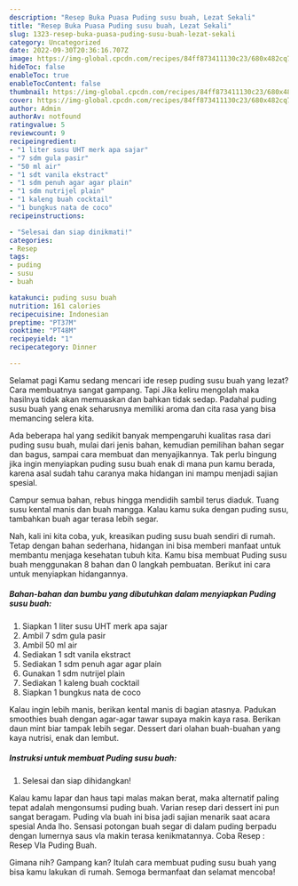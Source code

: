 ```yaml
---
description: "Resep Buka Puasa Puding susu buah, Lezat Sekali"
title: "Resep Buka Puasa Puding susu buah, Lezat Sekali"
slug: 1323-resep-buka-puasa-puding-susu-buah-lezat-sekali
category: Uncategorized
date: 2022-09-30T20:36:16.707Z
image: https://img-global.cpcdn.com/recipes/84ff873411130c23/680x482cq70/puding-susu-buah-foto-resep-utama.jpg
hideToc: false
enableToc: true
enableTocContent: false
thumbnail: https://img-global.cpcdn.com/recipes/84ff873411130c23/680x482cq70/puding-susu-buah-foto-resep-utama.jpg
cover: https://img-global.cpcdn.com/recipes/84ff873411130c23/680x482cq70/puding-susu-buah-foto-resep-utama.jpg
author: Admin
authorAv: notfound
ratingvalue: 5
reviewcount: 9
recipeingredient:
- "1 liter susu UHT merk apa sajar"
- "7 sdm gula pasir"
- "50 ml air"
- "1 sdt vanila ekstract"
- "1 sdm penuh agar agar plain"
- "1 sdm nutrijel plain"
- "1 kaleng buah cocktail"
- "1 bungkus nata de coco"
recipeinstructions:

- "Selesai dan siap dinikmati!"
categories:
- Resep
tags:
- puding
- susu
- buah

katakunci: puding susu buah 
nutrition: 161 calories
recipecuisine: Indonesian
preptime: "PT37M"
cooktime: "PT48M"
recipeyield: "1"
recipecategory: Dinner

---
```



Selamat pagi Kamu sedang mencari ide resep puding susu buah yang lezat? Cara membuatnya sangat gampang. Tapi Jika keliru mengolah maka hasilnya tidak akan memuaskan dan bahkan tidak sedap. Padahal puding susu buah yang enak seharusnya memiliki aroma dan cita rasa yang bisa memancing selera kita.


Ada beberapa hal yang sedikit banyak mempengaruhi kualitas rasa dari puding susu buah, mulai dari jenis bahan, kemudian pemilihan bahan segar dan bagus, sampai cara membuat dan menyajikannya. Tak perlu bingung jika ingin menyiapkan puding susu buah enak di mana pun kamu berada, karena asal sudah tahu caranya maka hidangan ini mampu menjadi sajian spesial.

Campur semua bahan, rebus hingga mendidih sambil terus diaduk. Tuang susu kental manis dan buah mangga. Kalau kamu suka dengan puding susu, tambahkan buah agar terasa lebih segar.


Nah, kali ini kita coba, yuk, kreasikan puding susu buah sendiri di rumah. Tetap dengan bahan sederhana, hidangan ini bisa memberi manfaat untuk membantu menjaga kesehatan tubuh kita. Kamu bisa membuat Puding susu buah menggunakan 8 bahan dan 0 langkah pembuatan. Berikut ini cara untuk menyiapkan hidangannya.

<!--inarticleads1-->

##### Bahan-bahan dan bumbu yang dibutuhkan dalam menyiapkan Puding susu buah:

1. Siapkan 1 liter susu UHT merk apa sajar
1. Ambil 7 sdm gula pasir
1. Ambil 50 ml air
1. Sediakan 1 sdt vanila ekstract
1. Sediakan 1 sdm penuh agar agar plain
1. Gunakan 1 sdm nutrijel plain
1. Sediakan 1 kaleng buah cocktail
1. Siapkan 1 bungkus nata de coco


Kalau ingin lebih manis, berikan kental manis di bagian atasnya. Padukan smoothies buah dengan agar-agar tawar supaya makin kaya rasa. Berikan daun mint biar tampak lebih segar. Dessert dari olahan buah-buahan yang kaya nutrisi, enak dan lembut. 

<!--inarticleads2-->

##### Instruksi untuk membuat Puding susu buah:


1. Selesai dan siap dihidangkan!

Kalau kamu lapar dan haus tapi malas makan berat, maka alternatif paling tepat adalah mengonsumsi puding buah. Varian resep dari dessert ini pun sangat beragam. Puding vla buah ini bisa jadi sajian menarik saat acara spesial Anda lho. Sensasi potongan buah segar di dalam puding berpadu dengan lumernya saus vla makin terasa kenikmatannya. Coba Resep : Resep Vla Puding Buah. 

Gimana nih? Gampang kan? Itulah cara membuat puding susu buah yang bisa kamu lakukan di rumah. Semoga bermanfaat dan selamat mencoba!
